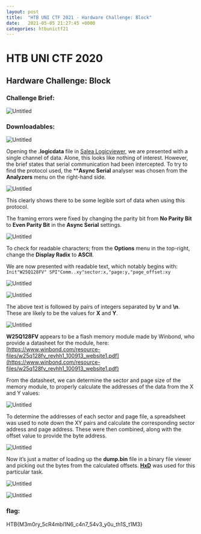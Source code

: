 ```yaml
---
layout: post
title:  "HTB UNI CTF 2021 - Hardware Challenge: Block"
date:   2021-05-05 21:27:45 +0000
categories: htbunictf21
---
```

# HTB UNI CTF 2020

## Hardware Challenge: Block

### Challenge Brief:

![Untitled](HTBUNICTF2%20d4ff1/Untitled.png)

### Downloadables:

![Untitled](HTBUNICTF2%20d4ff1/Untitled%201.png)

Opening the **.logicdata** file in [Salea Logicviewer](https://www.saleae.com/downloads/), we are presented with a single channel of data. Alone, this looks like nothing of interest. However, the brief states that serial communication had been intercepted. To try to find the protocol used, the ****Async Serial** analyser was chosen from the **Analyzers** menu on the right-hand side.

![Untitled](HTBUNICTF2%20d4ff1/Untitled%202.png)

This clearly shows there to be some legible sort of data when using this protocol.

The framing errors were fixed by changing the parity bit from **No Parity Bit** to **Even Parity Bit** in the **Async Serial** settings.

![Untitled](HTBUNICTF2%20d4ff1/Untitled%203.png)

To check for readable characters; from the **Options** menu in the top-right, change the **Display Radix** to **ASCII**.

We are now presented with readable text, which notably begins with:
`Init"W25Q128FV" SPI"Comm..xy"sector:x,"page:y,"page_offset:xy`

![Untitled](HTBUNICTF2%20d4ff1/Untitled%204.png)

![Untitled](HTBUNICTF2%20d4ff1/Untitled%205.png)

The above text is followed by pairs of integers separated by **\r** and **\n**. These are likely to be the values for **X** and **Y**.

![Untitled](HTBUNICTF2%20d4ff1/Untitled%206.png)

**W25Q128FV** appears to be a flash memory module made by Winbond, who provide a datasheet for the module, here: [https://www.winbond.com/resource-files/w25q128fv_revhh1_100913_website1.pdf](https://www.winbond.com/resource-files/w25q128fv_revhh1_100913_website1.pdf)

From the datasheet, we can determine the sector and page size of the memory module, to properly calculate the addresses of the data from the X and Y values:

![Untitled](HTBUNICTF2%20d4ff1/Untitled%207.png)

To determine the addresses of each sector and page file, a spreadsheet was used to note down the XY pairs and calculate the corresponding sector address and page address. These were then combined, along with the offset value to provide the byte address.

![Untitled](HTBUNICTF2%20d4ff1/Untitled%208.png)

Now it’s just a matter of loading up the **dump.bin** file in a binary file viewer and picking out the bytes from the calculated offsets. **[HxD](https://mh-nexus.de/en/hxd/)** was used for this particular task.

![Untitled](HTBUNICTF2%20d4ff1/Untitled%209.png)

![Untitled](HTBUNICTF2%20d4ff1/Untitled%2010.png)

### flag:

HTB{M3m0ry_5cR4mbl1N6_c4n7_54v3_y0u_th1S_t1M3}
